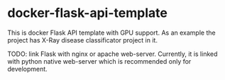 # docker-flask-api-template
This is docker Flask API template with GPU support. 
As an example the project has X-Ray disease classificator project in it. 

TODO: link Flask with nginx or apache web-server. 
Currently, it is linked with python native web-server which is recommended only for development.
